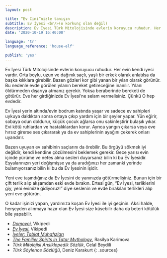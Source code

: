 ```yaml
---
layout: post

title: “Ev Cini”nizle tanışın
subtitle: Ev İyesi <br/>(o korkunç olan değil)
description: Ev İyesi Türk Mitolojisinde evlerin koruyucu ruhudur. Her evin kendi iyesi vardır. Orta boylu, uzun ve dağınık saçlı, yaşlı bir erkek olarak anlatılsa da başka kılıklara girebilir.
date: '2020-10-19 16:40:00'

language: 'tr'
language_reference: 'house-elf'

publish: 'yes'
---
```


Ev İyesi Türk Mitolojisinde evlerin koruyucu ruhudur. Her evin kendi iyesi vardır. Orta boylu, uzun ve dağınık saçlı, yaşlı bir erkek olarak anlatılsa da başka kılıklara girebilir. Bazen gözleri kor gibi yanan bir yılan olarak görünür. Bu nedenle evde görülen yılanın bereket getireceğine inanılır. Yılanı öldürmeden dışarıya atmanız gerekir. Yoksa beraberinde bereketi de götürür. Eve her girdiğinizde Ev İyesi’ne selam vermelisiniz. Çünkü O hep evdedir.

Ev İyesi yerin altında/evin bodrum katında yaşar ve sadece ev sahipleri uykuya daldıktan sonra ortaya çıkıp yardım için bir şeyler yapar. Yün eğirir, sobaya odun doldurur, küçük çocuk ağlarsa onu sakinleştirir bulaşık yıkar. Evi kötü ruhlardan ve hastalıklardan korur.  Ayrıca yangın çıkarsa veya eve hırsız girerse ses çıkararak ya da ev sahiplerinin ayağını çekerek onları uyandırır.

Bazen uyuyan ev sahibinin saçlarını da örebilir. Bu örgüyü sökmek iyi değildir, kendi kendine çözülmesini beklemek gerekir. Gece yarısı evin içinde yürüme ve nefes alma sesleri duyarsanız bilin ki bu Ev İyesidir. Eşyalarınızın yeri değişmişse ya da aradığınızı her zamanki yerinde bulamıyorsanız bilin ki bu da Ev İyesinin işidir.

Yeni eve taşındığınız da Ev İyesini de yanınızda götürmelisiniz. Bunun için bir çift terlik alıp akşamdan eski evde bırakın. Ertesi gün, “Ev İyesi, terliklerini giy, yeni evimize gidiyoruz!” diye seslenin ve evde bırakılan terlikleri alıp yeni eve götürün.

O kadar işinizi yapan, yardımıza koşan Ev İyesi ile iyi geçinin. Aksi halde, herşeyden alınmaya hazır olan Ev İyesi size küsebilir daha da beteri kötülük bile yapabilir.


+ *[Domovoi](https://tr.wikipedia.org/wiki/Domovoi#/media/Dosya:Domovoi.jpg)*, Vikipedi
+ *[Ev İyesi](https://tr.wikipedia.org/wiki/Ev_iyesi)*, Vikipedi
+ *[İyeler: Tabiat Muhafızları](https://www.shallwe.com.tr/iyeler-tabiat-muhafizlari/)*
+ *[The Familier Spirits in Tatar Mythology](https://dergipark.org.tr/tr/download/article-file/223080)*, Rasilya Karimova
+ *Türk Mitolojisi Ansiklopedik Sözlük*, Celal Beydili
+ *Türk Söylence Sözlüğü*, Deniz Karakurt
{: .sources}
